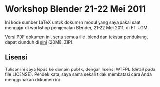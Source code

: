 Workshop Blender 21-22 Mei 2011
===============================

Ini kode sumber LaTeX untuk dokumen modul yang saya pakai saat mengajar di workshop pengenalan Blender, 21-22 Mei 2011, di FT UGM.

Versi PDF dokumen ini, serta semua file .blend dan tekstur pendukung, dapat diunduh di [sini](http://www.mediafire.com/?znfy92d8bqiyxsg) (20MB, ZIP).


Lisensi
-------

Tulisan ini saya lepas ke domain publik, dengan lisensi WTFPL (detail pada file LICENSE). Pendek kata, saya sama sekali tidak membatasi cara Anda menggunakan dokumen ini.
